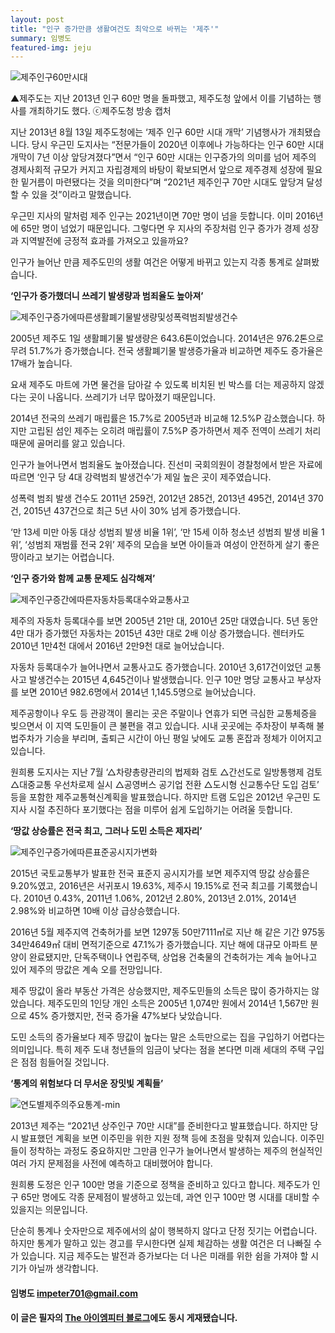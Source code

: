```yaml
---
layout: post
title: "인구 증가만큼 생활여건도 최악으로 바뀌는 '제주'"
summary: 임병도
featured-img: jeju
---
```


![제주인구60만시대](http://dev.theimpeter.com/wordpress/wp-content/uploads/sites/0/2016/08/%EC%A0%9C%EC%A3%BC%EC%9D%B8%EA%B5%AC60%EB%A7%8C%EC%8B%9C%EB%8C%80.jpg)

▲제주도는 지난 2013년 인구 60만 명을 돌파했고, 제주도청 앞에서 이를 기념하는 행사를 개최하기도 했다. ⓒ제주도청 방송 캡처

지난 2013년 8월 13일 제주도청에는 ‘제주 인구 60만 시대 개막’ 기념행사가 개최됐습니다. 당시 우근민 도지사는 “전문가들이 2020년 이후에나 가능하다는 인구 60만 시대 개막이 7년 이상 앞당겨졌다”면서 “인구 60만 시대는 인구증가의 의미를 넘어 제주의 경제사회적 규모가 커지고 자립경제의 바탕이 확보되면서 앞으로 제주경제 성장에 필요한 밑거름이 마련됐다는 것을 의미한다”며 “2021년 제주인구 70만 시대도 앞당겨 달성할 수 있을 것”이라고 말했습니다.

우근민 지사의 말처럼 제주 인구는 2021년이면 70만 명이 넘을 듯합니다. 이미 2016년에 65만 명이 넘었기 때문입니다. 그렇다면 우 지사의 주장처럼 인구 증가가 경제 성장과 지역발전에 긍정적 효과를 가져오고 있을까요?

인구가 늘어난 만큼 제주도민의 생활 여건은 어떻게 바뀌고 있는지 각종 통계로 살펴봤습니다.

**‘인구가 증가했더니 쓰레기 발생량과 범죄율도 높아져’**

![제주인구증가에따른생활폐기물발생량및성폭력범죄발생건수](http://dev.theimpeter.com/wordpress/wp-content/uploads/sites/0/2016/08/%EC%A0%9C%EC%A3%BC%EC%9D%B8%EA%B5%AC%EC%A6%9D%EA%B0%80%EC%97%90%EB%94%B0%EB%A5%B8%EC%83%9D%ED%99%9C%ED%8F%90%EA%B8%B0%EB%AC%BC%EB%B0%9C%EC%83%9D%EB%9F%89%EB%B0%8F%EC%84%B1%ED%8F%AD%EB%A0%A5%EB%B2%94%EC%A3%84%EB%B0%9C%EC%83%9D%EA%B1%B4%EC%88%98.jpg)

2005년 제주도 1일 생활폐기물 발생량은 643.6톤이었습니다. 2014년은 976.2톤으로 무려 51.7%가 증가했습니다. 전국 생활폐기물 발생증가율과 비교하면 제주도 증가율은 17배가 높습니다.

요새 제주도 마트에 가면 물건을 담아갈 수 있도록 비치된 빈 박스를 더는 제공하지 않겠다는 곳이 나옵니다. 쓰레기가 너무 많아졌기 때문입니다.

2014년 전국의 쓰레기 매립률은 15.7%로 2005년과 비교해 12.5%P 감소했습니다. 하지만 고립된 섬인 제주는 오히려 매립률이 7.5%P 증가하면서 제주 전역이 쓰레기 처리 때문에 골머리를 앓고 있습니다.

인구가 늘어나면서 범죄율도 높아졌습니다. 진선미 국회의원이 경찰청에서 받은 자료에 따르면 ‘인구 당 4대 강력범죄 발생건수’가 제일 높은 곳이 제주였습니다.

성폭력 범죄 발생 건수도 2011년 259건, 2012년 285건, 2013년 495건, 2014년 370건, 2015년 437건으로 최근 5년 사이 30% 넘게 증가했습니다.

‘만 13세 미만 아동 대상 성범죄 발생 비율 1위’, ‘만 15세 이하 청소년 성범죄 발생 비율 1위’, ‘성범죄 재범률 전국 2위’ 제주의 모습을 보면 아이들과 여성이 안전하게 살기 좋은 땅이라고 보기는 어렵습니다.

**‘인구 증가와 함께 교통 문제도 심각해져’**

![제주인구증간에따른자동차등록대수와교통사고](http://dev.theimpeter.com/wordpress/wp-content/uploads/sites/0/2016/08/%EC%A0%9C%EC%A3%BC%EC%9D%B8%EA%B5%AC%EC%A6%9D%EA%B0%84%EC%97%90%EB%94%B0%EB%A5%B8%EC%9E%90%EB%8F%99%EC%B0%A8%EB%93%B1%EB%A1%9D%EB%8C%80%EC%88%98%EC%99%80%EA%B5%90%ED%86%B5%EC%82%AC%EA%B3%A0.jpg)

제주의 자동차 등록대수를 보면 2005년 21만 대, 2010년 25만 대였습니다. 5년 동안 4만 대가 증가했던 자동차는 2015년 43만 대로  2배 이상 증가했습니다. 렌터카도 2010년 1만4천 대에서 2016년 2만9천 대로 늘어났습니다.

자동차 등록대수가 늘어나면서 교통사고도 증가했습니다. 2010년 3,617건이었던 교통사고 발생건수는 2015년 4,645건이나 발생했습니다. 인구 10만 명당 교통사고 부상자를 보면 2010년 982.6명에서 2014년 1,145.5명으로 늘어났습니다.

제주공항이나 우도 등 관광객이 몰리는 곳은 주말이나 연휴가 되면 극심한 교통체증을 빚으면서 이 지역 도민들이 큰 불편을 겪고 있습니다. 시내 곳곳에는 주차장이 부족해 불법주차가 기승을 부리며, 출퇴근 시간이 아닌 평일 낮에도 교통 혼잡과 정체가 이어지고 있습니다.

원희룡 도지사는 지난 7월 ‘△차량총량관리의 법제화 검토 △간선도로 일방통행제 검토 △대중교통 우선차로제 실시 △공영버스 공기업 전환 △도시형 신교통수단 도입 검토’ 등을 포함한 제주교통혁신계획을 발표했습니다. 하지만 트램 도입은 2012년 우근민 도지사 시절 추진하다 포기했다는 점을 미루어 쉽게 도입하기는 어려울 듯합니다.

**‘땅값 상승률은 전국 최고, 그러나 도민 소득은 제자리’**

![제주인구증가에따른표준공시지가변화](http://dev.theimpeter.com/wordpress/wp-content/uploads/sites/0/2016/08/%EC%A0%9C%EC%A3%BC%EC%9D%B8%EA%B5%AC%EC%A6%9D%EA%B0%80%EC%97%90%EB%94%B0%EB%A5%B8%ED%91%9C%EC%A4%80%EA%B3%B5%EC%8B%9C%EC%A7%80%EA%B0%80%EB%B3%80%ED%99%94.jpg)

2015년 국토교통부가 발표한 전국 표준지 공시지가를 보면 제주지역 땅값 상승률은 9.20%였고, 2016년은 서귀포시 19.63%, 제주시 19.15%로 전국 최고를 기록했습니다. 2010년 0.43%, 2011년 1.06%, 2012년 2.80%, 2013년 2.01%, 2014년 2.98%와 비교하면 10배 이상 급상승했습니다.

2016년 5월 제주지역 건축허가를 보면 1297동 50만7111㎡로 지난 해 같은 기간 975동 34만4649㎡ 대비 면적기준으로 47.1%가 증가했습니다. 지난 해에 대규모 아파트 분양이 완료됐지만, 단독주택이나 연립주택, 상업용 건축물의 건축허가는 계속 늘어나고 있어 제주의 땅값은 계속 오를 전망입니다.

제주 땅값이 올라 부동산 가격은 상승했지만, 제주도민들의 소득은 많이 증가하지는 않았습니다. 제주도민의 1인당 개인 소득은 2005년 1,074만 원에서 2014년 1,567만 원으로 45% 증가했지만, 전국 증가율 47%보다 낮았습니다.

도민 소득의 증가율보다 제주 땅값이 높다는 말은 소득만으로는 집을 구입하기 어렵다는 의미입니다. 특히 제주 도내 청년들의 임금이 낮다는 점을 본다면 미래 세대의 주택 구입은 점점 힘들어질 것입니다.

**‘통계의 위험보다 더 무서운 장밋빛 계획들’**

![연도별제주의주요통계-min](http://dev.theimpeter.com/wordpress/wp-content/uploads/sites/0/2016/08/%EC%97%B0%EB%8F%84%EB%B3%84%EC%A0%9C%EC%A3%BC%EC%9D%98%EC%A3%BC%EC%9A%94%ED%86%B5%EA%B3%84-min.jpg)

2013년 제주는 “2021년 상주인구 70만 시대”를 준비한다고 발표했습니다. 하지만 당시 발표했던 계획을 보면 이주민을 위한 지원 정책 등에 초점을 맞춰져 있습니다. 이주민들이 정착하는 과정도 중요하지만 그만큼 인구가 늘어나면서 발생하는 제주의 현실적인 여러 가지 문제점을 사전에 예측하고 대비했어야 합니다.

원희룡 도정은 인구 100만 명을 기준으로 정책을 준비하고 있다고 합니다. 제주도가 인구 65만 명에도 각종 문제점이 발생하고 있는데, 과연 인구 100만 명 시대를 대비할 수 있을지는 의문입니다.

단순히 통계나 숫자만으로 제주에서의 삶이 행복하지 않다고 단정 짓기는 어렵습니다. 하지만 통계가 말하고 있는 경고를 무시한다면 실제 체감하는 생활 여건은 더 나빠질 수가 있습니다. 지금 제주도는 발전과 증가보다는 더 나은 미래를 위한 쉼을 가져야 할 시기가 아닐까 생각합니다.



#### 임병도 [impeter701@gmail.com](mailto:impeter701@gmail.com)

#### **이 글은 필자의 [The 아이엠피터 블로그](https://theimpeter.com/37473)에도 동시 게재됐습니다.**